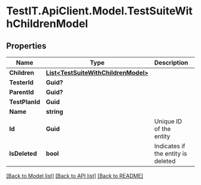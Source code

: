 # TestIT.ApiClient.Model.TestSuiteWithChildrenModel

## Properties

Name | Type | Description | Notes
------------ | ------------- | ------------- | -------------
**Children** | [**List&lt;TestSuiteWithChildrenModel&gt;**](TestSuiteWithChildrenModel.md) |  | [optional] 
**TesterId** | **Guid?** |  | [optional] 
**ParentId** | **Guid?** |  | [optional] 
**TestPlanId** | **Guid** |  | 
**Name** | **string** |  | 
**Id** | **Guid** | Unique ID of the entity | 
**IsDeleted** | **bool** | Indicates if the entity is deleted | 

[[Back to Model list]](../README.md#documentation-for-models) [[Back to API list]](../README.md#documentation-for-api-endpoints) [[Back to README]](../README.md)

